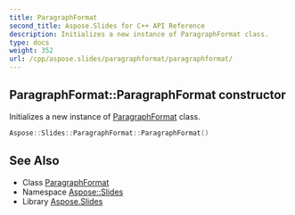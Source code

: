 ```yaml
---
title: ParagraphFormat
second_title: Aspose.Slides for C++ API Reference
description: Initializes a new instance of ParagraphFormat class.
type: docs
weight: 352
url: /cpp/aspose.slides/paragraphformat/paragraphformat/
---
```

## ParagraphFormat::ParagraphFormat constructor


Initializes a new instance of [ParagraphFormat](../) class.

```cpp
Aspose::Slides::ParagraphFormat::ParagraphFormat()
```

## See Also

* Class [ParagraphFormat](../)
* Namespace [Aspose::Slides](../../)
* Library [Aspose.Slides](../../../)
